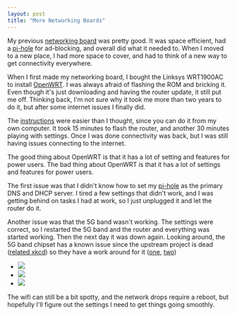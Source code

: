 ```yaml
---
layout: post
title: "More Networking Boards"
---
```


My previous [networking board]({{site.baseurl}}/2020/03/21/networking-board.html) was pretty good. It was space efficient, had a [pi-hole]({{site.baseurl}}/2020/01/31/ad-blocking.html) for ad-blocking, and overall did what it needed to. When I moved to a new place, I had more space to cover, and had to think of a new way to get connectivity everywhere.

When I first made my networking board, I bought the Linksys WRT1900AC to install [OpenWRT](https://openwrt.org/). I was always afraid of flashing the ROM and bricking it. Even though it's just downloading and having the router update, it still put me off. Thinking back, I'm not sure why it took me more than two years to do it, but after some internet issues I finally did.

The [instructions](https://www.youtube.com/watch?v=GVjIOzErKcc) were easier than I thought, since you can do it from my own computer. It took 15 minutes to flash the router, and another 30 minutes playing with settings. Once I was done connectivity was back, but I was still having issues connecting to the internet. 

The good thing about OpenWRT is that it has a lot of setting and features for power users. The bad thing about OpenWRT is that it has a lot of settings and features for power users.

The first issue was that I didn't know how to set my [pi-hole](https://pi-hole.net/) as the primary DNS and DHCP server. I tired a few settings that didn't work, and I was getting behind on tasks I had at work, so I just unplugged it and let the router do it.

Another issue was that the 5G band wasn't working. The settings were correct, so I restarted the 5G band and the router and everything was started working. Then the next day it was down again. Looking around, the 5G band chipset has a known issue since the upstream project is dead ([related xkcd](https://xkcd.com/2347/)) so they have a work around for it ([one](https://forum.openwrt.org/t/5ghz-wifi-issues-with-wrt1200ac-running-openwrt-21-02-x/111546/2), [two](https://forum.openwrt.org/t/wrt1900acs-v1-hangs-frequently-on-openwrt-21-02-0-rc3/102259))

* ![]({{site.baseurl}}/assets/2022-02-02-more-networking-boards/board-01.jpg)
* ![]({{site.baseurl}}/assets/2022-02-02-more-networking-boards/board-02.jpg)
* ![]({{site.baseurl}}/assets/2022-02-02-more-networking-boards/board-03.jpg)

The wifi can still be a bit spotty, and the network drops require a reboot, but hopefully I'll figure out the settings I need to get things going smoothly.